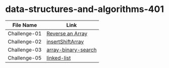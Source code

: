 # data-structures-and-algorithms-401

|File Name           |Link                                       |        
|------------------  | -------------------------------           |
|Challenge-01 |[Reverse an Array ](https://github.com/Maiada-Ibrahim/data-structures-and-algorithms-401/blob/main/challenges/challenge-01/README.md)|
|Challenge-02 |[insertShiftArray ](https://github.com/Maiada-Ibrahim/data-structures-and-algorithms-401/blob/main/challenges/challenge-02/README.md)|
|Challenge-03|[array-binary-search ](https://github.com/Maiada-Ibrahim/data-structures-and-algorithms-401/blob/main/challenges/challenge-03/README.md)|
|Challenge-05|[linked-list](https://github.com/Maiada-Ibrahim/data-structures-and-algorithms-401/tree/main/challenges/challenge-05)|